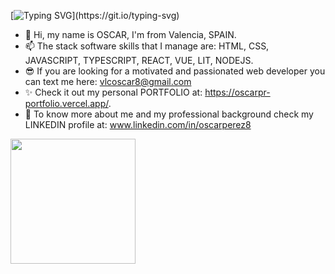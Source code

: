[![Typing SVG](https://readme-typing-svg.demolab.com/?lines=Fullstack+developer;Typescript+lover;)](https://git.io/typing-svg)

- 👋 Hi, my name is OSCAR, I'm from Valencia, SPAIN.
- 📫 The stack software skills that I manage are: HTML, CSS, JAVASCRIPT, TYPESCRIPT, REACT, VUE, LIT, NODEJS.
- 😎 If you are looking for a motivated and passionated web developer you can text me here: vlcoscar8@gmail.com
- ✨ Check it out my personal PORTFOLIO at: https://oscarpr-portfolio.vercel.app/. 
- 👀 To know more about me and my professional background check my LINKEDIN profile at: www.linkedin.com/in/oscarperez8


<a href="https://github.com/oscarprdev">
  <img height=200 align="center" src="https://github-readme-stats.vercel.app/api/top-langs/?username=oscarprdev&layout=compact&theme=radical" />
</a>


<!---
vlcoscar8/vlcoscar8 is a ✨ special ✨ repository because its `README.md` (this file) appears on your GitHub profile.
You can click the Preview link to take a look at your changes.
--->
